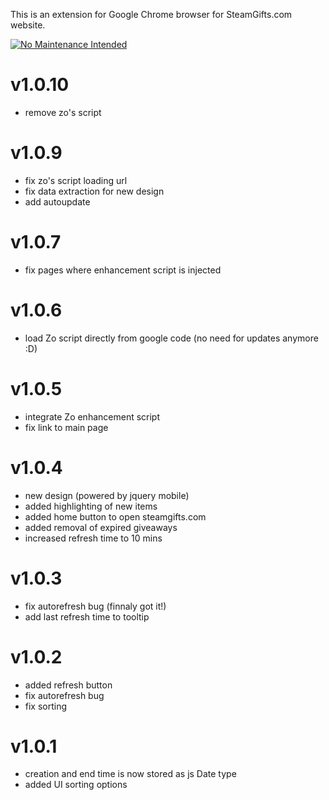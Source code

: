 This is an extension for Google Chrome browser for SteamGifts.com website.

[![No Maintenance Intended](http://unmaintained.tech/badge.svg)](http://unmaintained.tech/)

# v1.0.10
- remove zo's script

# v1.0.9
- fix zo's script loading url
- fix data extraction for new design
- add autoupdate

# v1.0.7
- fix pages where enhancement script is injected

# v1.0.6
- load Zo script directly from google code (no need for updates anymore :D)

# v1.0.5
- integrate Zo enhancement script  
- fix link to main page  

# v1.0.4
- new design (powered by jquery mobile)
- added highlighting of new items
- added home button to open steamgifts.com
- added removal of expired giveaways
- increased refresh time to 10 mins

# v1.0.3
- fix autorefresh bug (finnaly got it!)
- add last refresh time to tooltip

# v1.0.2
- added refresh button
- fix autorefresh bug
- fix sorting

# v1.0.1
- creation and end time is now stored as js Date type
- added UI sorting options
